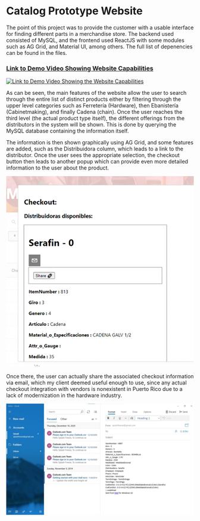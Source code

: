 # Catalog Prototype Website

The point of this project was to provide the customer with a usable interface for finding different parts in a merchandise store. The backend used consisted of MySQL, and the frontend used ReactJS with some modules such as AG Grid, and Material UI, among others. The full list of depenencies can be found in the files. 


### [Link to Demo Video Showing Website Capabilities](https://youtu.be/WIxWr1XPusk)

[![Link to Demo Video Showing the Website Capabilities](https://raw.githubusercontent.com/DavidEnriqueNieves/catalog-website-react-frontend/master/media/Thumbnail.png)](https://youtu.be/WIxWr1XPusk)

As can be seen, the main features of the website allow the user to search through the entire list of distinct products either by filtering through the upper level categories such as Ferretería (Hardware), then Ebanistería (Cabinetmaking), and finally Cadena (chain). Once the user reaches the third level (the actual product type itself), the different offerings from the distributors in the system will be shown. This is done by querying the MySQL database containing the information itself.

The information is then shown graphically using AG Grid, and some features are added, such as the Distribuidora column, which leads to a link to the distributor. Once the user sees the appropriate selection, the checkout button then leads to another popup which can provide even more detailed information to the user about the product.

![](./media/Checkout.png)

Once there, the user can actually share the associated checkout information via email, which my client deemed useful enough to use, since any actual checkout integration with vendors is nonexistent in Puerto Rico due to a lack of modernization in the hardware industry.

![](./media/EmailSendExample.jpeg)
